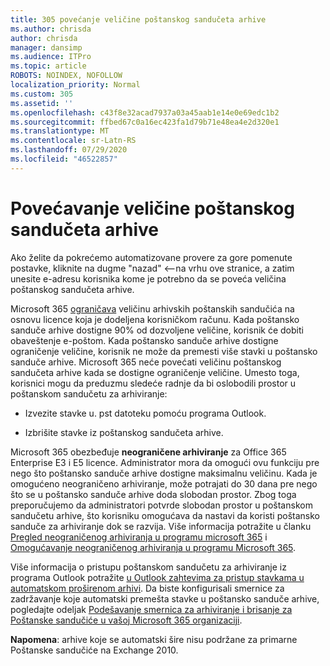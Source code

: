 ```yaml
---
title: 305 povećanje veličine poštanskog sandučeta arhive
ms.author: chrisda
author: chrisda
manager: dansimp
ms.audience: ITPro
ms.topic: article
ROBOTS: NOINDEX, NOFOLLOW
localization_priority: Normal
ms.custom: 305
ms.assetid: ''
ms.openlocfilehash: c43f8e32acad7937a03a45aab1e14e0e69edc1b2
ms.sourcegitcommit: ffbed67c0a16ec423fa1d79b71e48ea4e2d320e1
ms.translationtype: MT
ms.contentlocale: sr-Latn-RS
ms.lasthandoff: 07/29/2020
ms.locfileid: "46522857"
---
```

# <a name="increase-the-archive-mailbox-size"></a>Povećavanje veličine poštanskog sandučeta arhive


Ako želite da pokrećemo automatizovane provere za gore pomenute postavke, kliknite na dugme "nazad" <--na vrhu ove stranice, a zatim unesite e-adresu korisnika kome je potrebno da se poveća veličina poštanskog sandučeta arhive.

Microsoft 365 [ograničava](https://docs.microsoft.com/office365/servicedescriptions/exchange-online-service-description/exchange-online-limits#mailbox-storage-limits) veličinu arhivskih poštanskih sandučića na osnovu licence koja je dodeljena korisničkom računu. Kada poštansko sanduče arhive dostigne 90% od dozvoljene veličine, korisnik će dobiti obaveštenje e-poštom. Kada poštansko sanduče arhive dostigne ograničenje veličine, korisnik ne može da premesti više stavki u poštansko sanduče arhive. Microsoft 365 neće povećati veličinu poštanskog sandučeta arhive kada se dostigne ograničenje veličine. Umesto toga, korisnici mogu da preduzmu sledeće radnje da bi oslobodili prostor u poštanskom sandučetu za arhiviranje:

- Izvezite stavke u. pst datoteku pomoću programa Outlook.

- Izbrišite stavke iz poštanskog sandučeta arhive.

Microsoft 365 obezbeđuje **neograničene arhiviranje** za Office 365 Enterprise E3 i E5 licence. Administrator mora da omogući ovu funkciju pre nego što poštansko sanduče arhive dostigne maksimalnu veličinu. Kada je omogućeno neograničeno arhiviranje, može potrajati do 30 dana pre nego što se u poštansko sanduče arhive doda slobodan prostor. Zbog toga preporučujemo da administratori potvrde slobodan prostor u poštanskom sandučetu arhive, što korisniku omogućava da nastavi da koristi poštansko sanduče za arhiviranje dok se razvija. Više informacija potražite u članku [Pregled neograničenog arhiviranja u programu microsoft 365](https://docs.microsoft.com/microsoft-365/compliance/unlimited-archiving) i [Omogućavanje neograničenog arhiviranja u programu Microsoft 365](https://docs.microsoft.com/microsoft-365/compliance/enable-unlimited-archiving).

Više informacija o pristupu poštanskom sandučetu za arhiviranje iz programa Outlook potražite [u Outlook zahtevima za pristup stavkama u automatskom proširenom arhivi](https://docs.microsoft.com/microsoft-365/compliance/unlimited-archiving#outlook-requirements-for-accessing-items-in-an-auto-expanded-archive). Da biste konfigurisali smernice za zadržavanje koje automatski premešta stavke u poštansko sanduče arhive, pogledajte odeljak [Podešavanje smernica za arhiviranje i brisanje za Poštanske sandučiće u vašoj Microsoft 365 organizaciji](https://docs.microsoft.com/microsoft-365/compliance/set-up-an-archive-and-deletion-policy-for-mailboxes).

**Napomena**: arhive koje se automatski šire nisu podržane za primarne Poštanske sandučiće na Exchange 2010.
